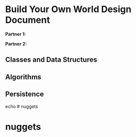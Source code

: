 # Build Your Own World Design Document

**Partner 1:**

**Partner 2:**

## Classes and Data Structures

## Algorithms

## Persistence
echo # nuggets
# nuggets
